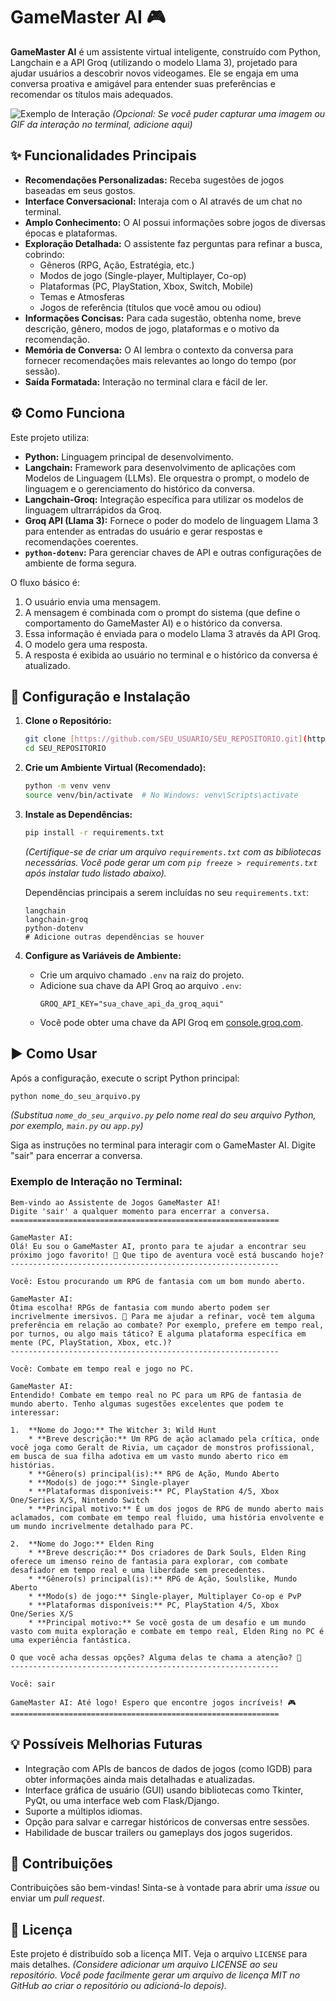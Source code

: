 # GameMaster AI 🎮

**GameMaster AI** é um assistente virtual inteligente, construído com Python, Langchain e a API Groq (utilizando o modelo Llama 3), projetado para ajudar usuários a descobrir novos videogames. Ele se engaja em uma conversa proativa e amigável para entender suas preferências e recomendar os títulos mais adequados.

![Exemplo de Interação](link_para_uma_imagem_ou_gif_da_interacao_no_terminal_se_voce_tiver)
*(Opcional: Se você puder capturar uma imagem ou GIF da interação no terminal, adicione aqui)*

## ✨ Funcionalidades Principais

* **Recomendações Personalizadas:** Receba sugestões de jogos baseadas em seus gostos.
* **Interface Conversacional:** Interaja com o AI através de um chat no terminal.
* **Amplo Conhecimento:** O AI possui informações sobre jogos de diversas épocas e plataformas.
* **Exploração Detalhada:** O assistente faz perguntas para refinar a busca, cobrindo:
    * Gêneros (RPG, Ação, Estratégia, etc.)
    * Modos de jogo (Single-player, Multiplayer, Co-op)
    * Plataformas (PC, PlayStation, Xbox, Switch, Mobile)
    * Temas e Atmosferas
    * Jogos de referência (títulos que você amou ou odiou)
* **Informações Concisas:** Para cada sugestão, obtenha nome, breve descrição, gênero, modos de jogo, plataformas e o motivo da recomendação.
* **Memória de Conversa:** O AI lembra o contexto da conversa para fornecer recomendações mais relevantes ao longo do tempo (por sessão).
* **Saída Formatada:** Interação no terminal clara e fácil de ler.

## ⚙️ Como Funciona

Este projeto utiliza:

* **Python:** Linguagem principal de desenvolvimento.
* **Langchain:** Framework para desenvolvimento de aplicações com Modelos de Linguagem (LLMs). Ele orquestra o prompt, o modelo de linguagem e o gerenciamento do histórico da conversa.
* **Langchain-Groq:** Integração específica para utilizar os modelos de linguagem ultrarrápidos da Groq.
* **Groq API (Llama 3):** Fornece o poder do modelo de linguagem Llama 3 para entender as entradas do usuário e gerar respostas e recomendações coerentes.
* **`python-dotenv`:** Para gerenciar chaves de API e outras configurações de ambiente de forma segura.

O fluxo básico é:
1.  O usuário envia uma mensagem.
2.  A mensagem é combinada com o prompt do sistema (que define o comportamento do GameMaster AI) e o histórico da conversa.
3.  Essa informação é enviada para o modelo Llama 3 através da API Groq.
4.  O modelo gera uma resposta.
5.  A resposta é exibida ao usuário no terminal e o histórico da conversa é atualizado.

## 🚀 Configuração e Instalação

1.  **Clone o Repositório:**
    ```bash
    git clone [https://github.com/SEU_USUARIO/SEU_REPOSITORIO.git](https://github.com/SEU_USUARIO/SEU_REPOSITORIO.git)
    cd SEU_REPOSITORIO
    ```

2.  **Crie um Ambiente Virtual (Recomendado):**
    ```bash
    python -m venv venv
    source venv/bin/activate  # No Windows: venv\Scripts\activate
    ```

3.  **Instale as Dependências:**
    ```bash
    pip install -r requirements.txt
    ```
    *(Certifique-se de criar um arquivo `requirements.txt` com as bibliotecas necessárias. Você pode gerar um com `pip freeze > requirements.txt` após instalar tudo listado abaixo).*

    Dependências principais a serem incluídas no seu `requirements.txt`:
    ```
    langchain
    langchain-groq
    python-dotenv
    # Adicione outras dependências se houver
    ```

4.  **Configure as Variáveis de Ambiente:**
    * Crie um arquivo chamado `.env` na raiz do projeto.
    * Adicione sua chave da API Groq ao arquivo `.env`:
        ```env
        GROQ_API_KEY="sua_chave_api_da_groq_aqui"
        ```
    * Você pode obter uma chave da API Groq em [console.groq.com](https://console.groq.com/).

## ▶️ Como Usar

Após a configuração, execute o script Python principal:

```bash
python nome_do_seu_arquivo.py
```
*(Substitua `nome_do_seu_arquivo.py` pelo nome real do seu arquivo Python, por exemplo, `main.py` ou `app.py`)*

Siga as instruções no terminal para interagir com o GameMaster AI. Digite "sair" para encerrar a conversa.

### Exemplo de Interação no Terminal:

```
Bem-vindo ao Assistente de Jogos GameMaster AI!
Digite 'sair' a qualquer momento para encerrar a conversa.
============================================================

GameMaster AI:
Olá! Eu sou o GameMaster AI, pronto para te ajudar a encontrar seu próximo jogo favorito! 🚀 Que tipo de aventura você está buscando hoje?
------------------------------------------------------------

Você: Estou procurando um RPG de fantasia com um bom mundo aberto.

GameMaster AI:
Ótima escolha! RPGs de fantasia com mundo aberto podem ser incrivelmente imersivos. 🤩 Para me ajudar a refinar, você tem alguma preferência em relação ao combate? Por exemplo, prefere em tempo real, por turnos, ou algo mais tático? E alguma plataforma específica em mente (PC, PlayStation, Xbox, etc.)?
------------------------------------------------------------

Você: Combate em tempo real e jogo no PC.

GameMaster AI:
Entendido! Combate em tempo real no PC para um RPG de fantasia de mundo aberto. Tenho algumas sugestões excelentes que podem te interessar:

1.  **Nome do Jogo:** The Witcher 3: Wild Hunt
    * **Breve descrição:** Um RPG de ação aclamado pela crítica, onde você joga como Geralt de Rivia, um caçador de monstros profissional, em busca de sua filha adotiva em um vasto mundo aberto rico em histórias.
    * **Gênero(s) principal(is):** RPG de Ação, Mundo Aberto
    * **Modo(s) de jogo:** Single-player
    * **Plataformas disponíveis:** PC, PlayStation 4/5, Xbox One/Series X/S, Nintendo Switch
    * **Principal motivo:** É um dos jogos de RPG de mundo aberto mais aclamados, com combate em tempo real fluido, uma história envolvente e um mundo incrivelmente detalhado para PC.

2.  **Nome do Jogo:** Elden Ring
    * **Breve descrição:** Dos criadores de Dark Souls, Elden Ring oferece um imenso reino de fantasia para explorar, com combate desafiador em tempo real e uma liberdade sem precedentes.
    * **Gênero(s) principal(is):** RPG de Ação, Soulslike, Mundo Aberto
    * **Modo(s) de jogo:** Single-player, Multiplayer Co-op e PvP
    * **Plataformas disponíveis:** PC, PlayStation 4/5, Xbox One/Series X/S
    * **Principal motivo:** Se você gosta de um desafio e um mundo vasto com muita exploração e combate em tempo real, Elden Ring no PC é uma experiência fantástica.

O que você acha dessas opções? Alguma delas te chama a atenção? 🤔
------------------------------------------------------------

Você: sair

GameMaster AI: Até logo! Espero que encontre jogos incríveis! 🎮
============================================================
```

## 💡 Possíveis Melhorias Futuras

* Integração com APIs de bancos de dados de jogos (como IGDB) para obter informações ainda mais detalhadas e atualizadas.
* Interface gráfica de usuário (GUI) usando bibliotecas como Tkinter, PyQt, ou uma interface web com Flask/Django.
* Suporte a múltiplos idiomas.
* Opção para salvar e carregar históricos de conversas entre sessões.
* Habilidade de buscar trailers ou gameplays dos jogos sugeridos.

## 🤝 Contribuições

Contribuições são bem-vindas! Sinta-se à vontade para abrir uma *issue* ou enviar um *pull request*.

## 📄 Licença

Este projeto é distribuído sob a licença MIT. Veja o arquivo `LICENSE` para mais detalhes.
*(Considere adicionar um arquivo LICENSE ao seu repositório. Você pode facilmente gerar um arquivo de licença MIT no GitHub ao criar o repositório ou adicioná-lo depois).*
